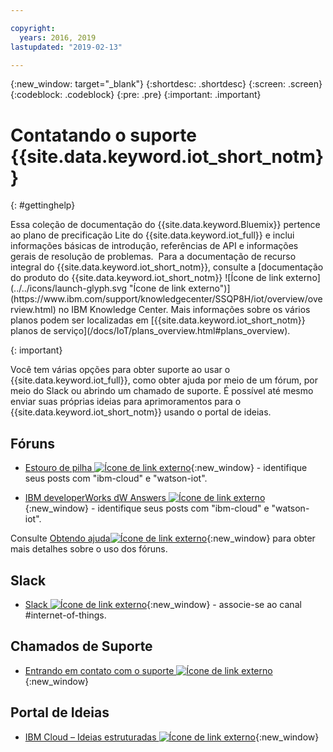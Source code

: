 ```yaml
---

copyright:
  years: 2016, 2019
lastupdated: "2019-02-13"

---
```


{:new_window: target="\_blank"}
{:shortdesc: .shortdesc}
{:screen: .screen}
{:codeblock: .codeblock}
{:pre: .pre}
{:important: .important}

# Contatando o suporte {{site.data.keyword.iot_short_notm}}
{: #gettinghelp}

<p>Essa coleção de documentação do {{site.data.keyword.Bluemix}} pertence ao plano de precificação Lite do {{site.data.keyword.iot_full}} e inclui informações básicas de introdução, referências de API e informações gerais de resolução de problemas. 
Para a documentação de recurso integral do {{site.data.keyword.iot_short_notm}}, consulte a [documentação do produto do {{site.data.keyword.iot_short_notm}} ![Ícone de link externo](../../icons/launch-glyph.svg "Ícone de link externo")](https://www.ibm.com/support/knowledgecenter/SSQP8H/iot/overview/overview.html) no IBM Knowledge Center. Mais informações sobre os vários planos podem ser localizadas em [{{site.data.keyword.iot_short_notm}} planos de serviço](/docs/IoT/plans_overview.html#plans_overview). 
</p>
{: important}

Você tem várias opções para obter suporte ao usar o {{site.data.keyword.iot_full}}, como obter ajuda por meio de um fórum, por meio do Slack ou abrindo um chamado de suporte. É possível até mesmo enviar suas próprias ideias para aprimoramentos para o {{site.data.keyword.iot_short_notm}} usando o portal de ideias.

## Fóruns

* [Estouro de pilha ![Ícone de link externo](../../icons/launch-glyph.svg "Ícone de link externo")](http://stackoverflow.com/search?q=watson-iot+ibm-bluemix){:new_window} - identifique seus posts com "ibm-cloud" e "watson-iot".
<!--Insert the appropriate dW Answers tag for your service for <service_keyword> in URL below:  -->
* [IBM developerWorks dW Answers ![Ícone de link externo](../../icons/launch-glyph.svg "Ícone de link externo")](https://developer.ibm.com/answers/topics/watson-iot/?smartspace=bluemix){:new_window} - identifique seus posts com "ibm-cloud" e "watson-iot".

Consulte [Obtendo ajuda![Ícone de link externo](../../icons/launch-glyph.svg "Ícone de link externo")](https://{DomainName}/docs/support/index.html#getting-help){:new_window} para obter mais detalhes sobre o uso dos fóruns.


## Slack

* [Slack ![Ícone de link externo](../../icons/launch-glyph.svg "Ícone de link externo")](https://ibm-developers.slack.com/){:new_window} - associe-se ao canal #internet-of-things.


## Chamados de Suporte

* [Entrando em contato com o suporte ![Ícone de link externo](../../icons/launch-glyph.svg "Ícone de link externo")](https://{DomainName}/docs/support/index.html#contacting-support){:new_window}


## Portal de Ideias

* [IBM Cloud – Ideias estruturadas ![Ícone de link externo](../../icons/launch-glyph.svg "Ícone de link externo")](http://ibm.biz/cloudideas){:new_window}
